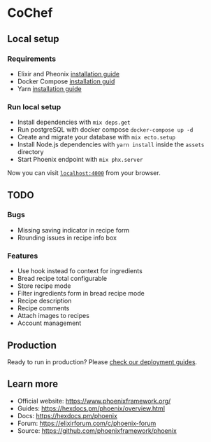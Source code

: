 # CoChef

## Local setup
### Requirements
  * Elixir and Pheonix [installation guide](https://hexdocs.pm/phoenix/installation.html)
  * Docker Compose [installation guid](https://docs.docker.com/compose/install/)
  * Yarn [installation guide](https://yarnpkg.com/getting-started/install)
  
### Run local setup
  * Install dependencies with `mix deps.get`
  * Run postgreSQL with docker compose `docker-compose up -d`
  * Create and migrate your database with `mix ecto.setup`
  * Install Node.js dependencies with `yarn install` inside the `assets` directory
  * Start Phoenix endpoint with `mix phx.server`

Now you can visit [`localhost:4000`](http://localhost:4000) from your browser.

## TODO
### Bugs
 * Missing saving indicator in recipe form
 * Rounding issues in recipe info box

### Features
 * Use hook instead fo context for ingredients
 * Bread recipe total configurable
 * Store recipe mode
 * Filter ingredients form in bread recipe mode
 * Recipe description
 * Recipe comments
 * Attach images to recipes
 * Account management

## Production
Ready to run in production? Please [check our deployment guides](https://hexdocs.pm/phoenix/deployment.html).

## Learn more

  * Official website: https://www.phoenixframework.org/
  * Guides: https://hexdocs.pm/phoenix/overview.html
  * Docs: https://hexdocs.pm/phoenix
  * Forum: https://elixirforum.com/c/phoenix-forum
  * Source: https://github.com/phoenixframework/phoenix
